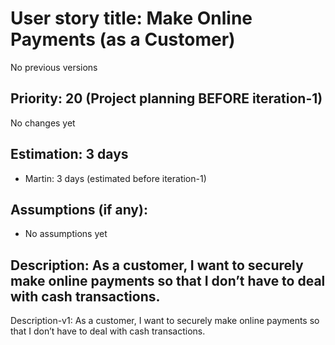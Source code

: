 # User story title: Make Online Payments (as a Customer)
No previous versions

## Priority: 20 (Project planning BEFORE iteration-1)
No changes yet

## Estimation: 3 days
* Martin: 3 days (estimated before iteration-1)

## Assumptions (if any):
* No assumptions yet

## Description: As a customer, I want to securely make online payments so that I don’t have to deal with cash transactions.
Description-v1: As a customer, I want to securely make online payments so that I don’t have to deal with cash transactions.